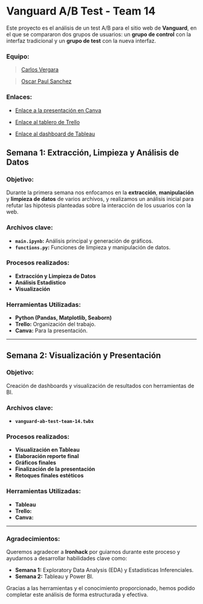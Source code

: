 # Vanguard A/B Test - Team 14

Este proyecto es el análisis de un test A/B para el sitio web de **Vanguard**, en el que se compararon dos grupos de usuarios: un **grupo de control** con la interfaz tradicional y un **grupo de test** con la nueva interfaz.

### Equipo:
> [Carlos Vergara](https://www.linkedin.com/in/carlosvergaragamez/)

> [Oscar Paul Sanchez](https://www.linkedin.com/in/oscar-sanchez-riveros/)

### Enlaces:
- [Enlace a la presentación en Canva](https://www.canva.com/design/DAGR9oN8BQU/XbN88uYBWu6SmMsFf0GwKQ/view?utm_content=DAGR9oN8BQU&utm_campaign=designshare&utm_medium=link&utm_source=editor)

- [Enlace al tablero de Trello](https://trello.com/b/BjGPDHFI)

- [Enlace al dashboard de Tableau](https://public.tableau.com/views/Vanguard-WebsiteRedesign/AnalisisAB?:language=es-ES&:sid=&:redirect=auth&:display_count=n&:origin=viz_share_link)

## Semana 1: Extracción, Limpieza y Análisis de Datos

### Objetivo:
Durante la primera semana nos enfocamos en la **extracción**, **manipulación** y **limpieza de datos** de varios archivos, y realizamos un análisis inicial para refutar las hipótesis planteadas sobre la interacción de los usuarios con la web.

### Archivos clave:
- **`main.ipynb`:** Análisis principal y generación de gráficos.
- **`functions.py`:** Funciones de limpieza y manipulación de datos.

### Procesos realizados:
- **Extracción y Limpieza de Datos**
- **Análisis Estadístico**
- **Visualización**

### Herramientas Utilizadas:
- **Python (Pandas, Matplotlib, Seaborn)**
- **Trello:** Organización del trabajo.
- **Canva:** Para la presentación.

---

## Semana 2: Visualización y Presentación

### Objetivo:
Creación de dashboards y visualización de resultados con herramientas de BI.

### Archivos clave:
- **`vanguard-ab-test-team-14.twbx`**

### Procesos realizados:
- **Visualización en Tableau**
- **Elaboración reporte final**
- **Gráficos finales**
- **Finalización de la presentación**
- **Retoques finales estéticos**

### Herramientas Utilizadas:
- **Tableau**
- **Trello:**
- **Canva:**
  
---

### Agradecimientos:
Queremos agradecer a **Ironhack** por guiarnos durante este proceso y ayudarnos a desarrollar habilidades clave como:

- **Semana 1:** Exploratory Data Analysis (EDA) y Estadísticas Inferenciales.
- **Semana 2:** Tableau y Power BI.

Gracias a las herramientas y el conocimiento proporcionado, hemos podido completar este análisis de forma estructurada y efectiva.

